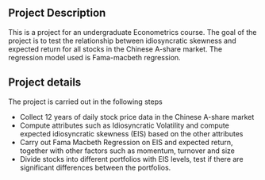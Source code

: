 ## Project Description

This is a project for an undergraduate Econometrics course. The goal of the project is to test the relationship between idiosyncratic skewness and expected return for all stocks in the Chinese A-share market. The regression model used is Fama-macbeth regression.

## Project details

The project is carried out in the following steps

+ Collect 12 years of daily stock price data in the Chinese A-share market
+ Compute attributes such as Idiosyncratic Volatility and compute expected idiosyncratic skewness (EIS) based on the other attributes
+ Carry out Fama Macbeth Regression on EIS and expected return, together with other factors such as momentum, turnover and size
+ Divide stocks into different portfolios with EIS levels, test if there are significant differences between the portfolios.
